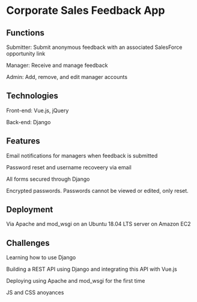 # Corporate Sales Feedback App

## Functions
Submitter: Submit anonymous feedback with an associated SalesForce opportunity link

Manager: Receive and manage feedback

Admin: Add, remove, and edit manager accounts

## Technologies
Front-end: Vue.js, jQuery

Back-end: Django

## Features
Email notifications for managers when feedback is submitted

Password reset and username recoveery via email

All forms secured through Django

Encrypted passwords. Passwords cannot be viewed or edited, only reset.


## Deployment
Via Apache and mod_wsgi on an Ubuntu 18.04 LTS server on Amazon EC2

## Challenges
Learning how to use Django

Building a REST API using Django and integrating this API with Vue.js

Deploying using Apache and mod_wsgi for the first time

JS and CSS anoyances
